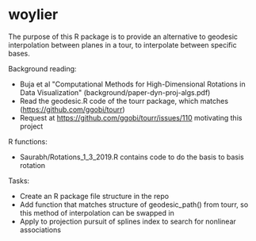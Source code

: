 # woylier

The purpose of this R package is to provide an alternative to geodesic interpolation between planes in a tour, to interpolate between specific bases. 

Background reading:

- Buja et al "Computational Methods
for High-Dimensional Rotations in Data Visualization" (background/paper-dyn-proj-algs.pdf) 
- Read the geodesic.R code of the tourr package, which matches (https://github.com/ggobi/tourr)
- Request at https://github.com/ggobi/tourr/issues/110 motivating this project

R functions: 

- Saurabh/Rotations_1_3_2019.R contains code to do the basis to basis rotation

Tasks:

- Create an R package file structure in the repo
- Add function that matches structure of geodesic_path() from tourr, so this method of interpolation can be swapped in
- Apply to projection pursuit of splines index to search for nonlinear associations
